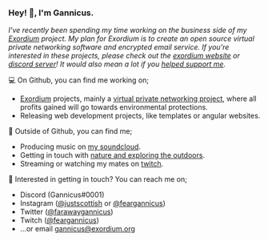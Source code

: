 ### Hey! 👋, I'm Gannicus.

*I've recently been spending my time working on the business side of my [Exordium](https://github.com/exordium-dev) project. My plan for Exordium is to create an open source virtual private networking software and encrypted email service. If you're interested in these projects, please check out the [exordium website](https://exordium.org) or [discord server](https://discord.exordium.org)! It would also mean a lot if you [helped support me](https://github.com/sponsors/FearGannicus).*

💻 On Github, you can find me working on;
- [Exordium](https://github.com/exordium-dev) projects, mainly a [virtual private networking project](https://exordium.org), where all profits gained will go towards environmental protections.
- Releasing web development projects, like templates or angular websites. 

🌲 Outside of Github, you can find me;
- Producing music on [my soundcloud](https://soundcloud.com/gannicusmusic).
- Getting in touch with [nature and exploring the outdoors](https://www.instagram.com/justscottish/). 
- Streaming or watching my mates on [twitch](https://www.twitch.tv/feargannicus).

💬 Interested in getting in touch? You can reach me on; 
- Discord (Gannicus#0001)
- Instagram ([@justscottish](https://instagram.com/justscottish/) or [@feargannicus](https://instagram.com/feargannicus/))
- Twitter ([@farawaygannicus](https://twitter.com/farawaygannicus/))
- Twitch ([@feargannicus](https://twitch.tv/feargannicus/))
- ...or email [gannicus@exordium.org](mailto:gannicus@exordium.org)
